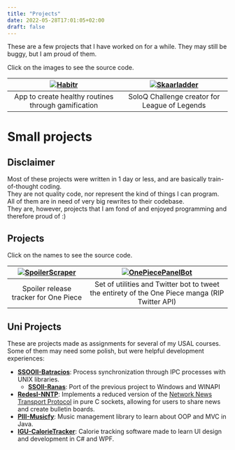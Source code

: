 ```yaml
---
title: "Projects"
date: 2022-05-28T17:01:05+02:00
draft: false
---
```


These are a few projects that I have worked on for a while. They may still be buggy, but I am proud of them.

Click on the images to see the source code.

| [![Habitr](https://jos.s-ul.eu/XP9i3nF4)](https://github.com/Josde/habitr_tfg) | [![Skaarladder](https://jos.s-ul.eu/KdCDDn3f)](https://github.com/Josde/Skaarladder) |
|:------------------------------------------------------------------------------:|:------------------------------------------------------------------------------------:|
| App to create healthy routines through gamification                            | SoloQ Challenge creator for League of Legends                                        |

# Small projects

## Disclaimer

Most of these projects were written in 1 day or less, and are basically train-of-thought coding.  
They are not quality code, nor represent the kind of things I can program.  
All of them are in need of very big rewrites to their codebase.  
They are, however, projects that I am fond of and enjoyed programming and therefore proud of :) 

## Projects

Click on the names to see the source code.

| [![SpoilerScraper](https://jos.s-ul.eu/NjCAx2S6)](https://github.com/Josde/SpoilerScraper) | [![OnePiecePanelBot](https://jos.s-ul.eu/rHGosQ5t)](https://github.com/Josde/OnePiecePanelBot)  |
|:------------------------------------------------------------------------------------------:|:-----------------------------------------------------------------------------------------------:|
| Spoiler release tracker for One Piece                                                      | Set of utilities and Twitter bot to tweet the entirety of the One Piece manga (RIP Twitter API) |

## Uni Projects

These are projects made as assignments for several of my USAL courses. Some of them may need some polish, but were helpful development experiences:

- **[SSOOII-Batracios](https://github.com/Josde/SSOOII-Batracios)**: Process synchronization through IPC processes with UNIX libraries.
  - **[SSOII-Ranas](https://github.com/Josde/SSOOII-Ranas)**: Port of the previous project to Windows and WINAPI
- **[RedesI-NNTP](https://github.com/Josde/RedesI-NNTP)**: Implements a reduced version of the [Network News Transport Protocol](https://es.wikipedia.org/wiki/Network_News_Transport_Protocol) in pure C sockets, allowing for users to share news and create bulletin boards.
- **[PIII-Musicfy](https://github.com/Josde/PIII-Musicfy)**: Music management library to learn about OOP and MVC in Java.
- **[IGU-CalorieTracker](https://github.com/Josde/IGU-CalorieTracker2)**: Calorie tracking software made to learn UI design and development in C# and WPF.